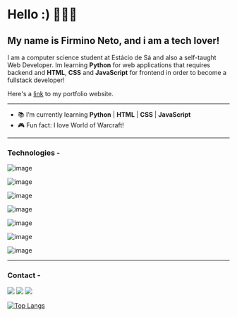 # Hello :) 👋👋👋
## My name is Firmino Neto, and i am a tech lover!

I am a computer science student at Estácio de Sá and also a self-taught Web Developer. Im learning __Python__ for web applications that requires backend and __HTML__, __CSS__ and __JavaScript__ for frontend in order to become a fullstack developer!

Here's a [link](https://firminoneto.netlify.app/) to my portfolio website.

<hr/>

- 📚 I’m currently learning **Python** | **HTML** | **CSS** | **JavaScript**
- 🎮 Fun fact: I love World of Warcraft!

<hr/>

<h3>Technologies - </h3>

![image](https://img.shields.io/badge/Python-yellowgreen?style=for-the-badge&logo=python&logoColor=blue)

![image](https://img.shields.io/badge/HTML5-E34F26?style=for-the-badge&logo=html5&logoColor=white)

![image](https://img.shields.io/badge/CSS3-1572B6?style=for-the-badge&logo=css3&logoColor=white)

![image](https://img.shields.io/badge/JavaScript-323330?style=for-the-badge&logo=javascript&logoColor=F7DF1E)

![image](https://img.shields.io/badge/Git-black?style=for-the-badge&logo=Git&logoColor=white)

![image](https://img.shields.io/badge/Github-black?style=for-the-badge&logo=Github&logoColor=white)

![image](https://img.shields.io/badge/PyCharm-brightgreen?style=for-the-badge&logo=PyCharm&logoColor=white)

<hr/>

<h3>Contact - </h3>

<a href="https://twitter.com/neto_firmino11"><img src="https://img.shields.io/badge/Twitter-1DA1F2?style=for-the-badge&logo=twitter&logoColor=white"></img></a>
<a href="https://www.instagram.com/firminoneto11/"><img src="https://img.shields.io/badge/Instagram-E4405F?style=for-the-badge&logo=instagram&logoColor=white"></img></a>
<a href="https://www.linkedin.com/in/firmino-neto-4a0010158/"><img src="https://img.shields.io/badge/LinkedIn-0077B5?style=for-the-badge&logo=linkedin&logoColor=white"></img></a>

[![Top Langs](https://github-readme-stats.vercel.app/api/top-langs/?username=firminoneto11&show_icons=true&theme=radical)](https://github.com/anuraghazra/github-readme-stats)
<!--
**firminoneto11/firminoneto11** is a ✨ _special_ ✨ repository because its `README.md` (this file) appears on your GitHub profile.

Here are some ideas to get you started:

- 🔭 I’m currently working on ...
- 🌱 I’m currently learning ...
- 👯 I’m looking to collaborate on ...
- 🤔 I’m looking for help with ...
- 💬 Ask me about ...
- 📫 How to reach me: ...
- 😄 Pronouns: ...
- ⚡ Fun fact: ...
-->
